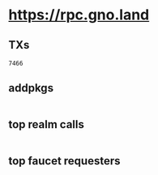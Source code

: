 # https://rpc.gno.land

## TXs
```
7466
```

## addpkgs
```
```

## top realm calls
```
```

## top faucet requesters
```
```

